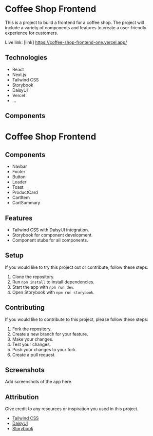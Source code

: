 # Coffee Shop Frontend

This is a project to build a frontend for a coffee shop. The project will include a variety of components and features to create a user-friendly experience for customers.

Live link: [link] https://coffee-shop-frontend-one.vercel.app/

## Technologies

- React
- Next.js
- Tailwind CSS
- Storybook
- DaisyUI
- Vercel
- ...

## Components

# Coffee Shop Frontend

## Components
- Navbar
- Footer
- Button
- Loader
- Toast
- ProductCard
- CartItem
- CartSummary

## Features
-  Tailwind CSS with DaisyUI integration.
-  Storybook for component development.
-  Component stubs for all components.

## Setup
If you would like to try this project out or contribute, follow these steps:

1. Clone the repository.
2. Run `npm install` to install dependencies.
3. Start the app with `npm run dev`.
4. Open Storybook with `npm run storybook`.

## Contributing
If you would like to contribute to this project, please follow these steps:

1. Fork the repository.
2. Create a new branch for your feature.
3. Make your changes.
4. Test your changes.
5. Push your changes to your fork.
6. Create a pull request.

## Screenshots

Add screenshots of the app here.

## Attribution

Give credit to any resources or inspiration you used in this project.

- [Tailwind CSS](https://tailwindcss.com/)
- [DaisyUI](https://daisyui.com/)
- [Storybook](https://storybook.js.org/)


